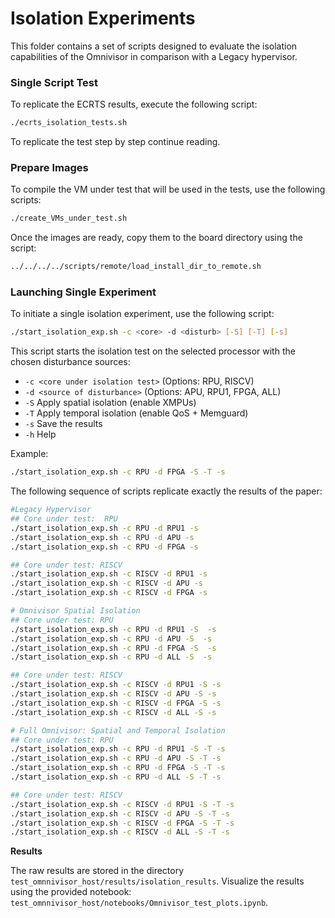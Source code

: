 # **Isolation Experiments**

This folder contains a set of scripts designed to evaluate the isolation capabilities of the Omnivisor in comparison with a Legacy hypervisor.

### Single Script Test

To replicate the ECRTS results, execute the following script:

```bash
./ecrts_isolation_tests.sh
```

To replicate the test step by step continue reading.

### Prepare Images
To compile the VM under test that will be used in the tests, use the following scripts: 
```bash
./create_VMs_under_test.sh
```
Once the images are ready, copy them to the board directory using the script:

```bash
../../../../scripts/remote/load_install_dir_to_remote.sh
```

### Launching Single Experiment

To initiate a single isolation experiment, use the following script:

```bash
./start_isolation_exp.sh -c <core> -d <disturb> [-S] [-T] [-s]
```

This script starts the isolation test on the selected processor with the chosen disturbance sources:

- `-c <core under isolation test>` (Options: RPU, RISCV)
- `-d <source of disturbance>` (Options: APU, RPU1, FPGA, ALL)
- `-S` Apply spatial isolation (enable XMPUs)
- `-T` Apply temporal isolation (enable QoS + Memguard)
- `-s` Save the results
- `-h` Help

Example:

```bash
./start_isolation_exp.sh -c RPU -d FPGA -S -T -s
```

The following sequence of scripts replicate exactly the results of the paper:
```bash
#Legacy Hypervisor 
## Core under test:  RPU
./start_isolation_exp.sh -c RPU -d RPU1 -s
./start_isolation_exp.sh -c RPU -d APU -s
./start_isolation_exp.sh -c RPU -d FPGA -s

## Core under test: RISCV
./start_isolation_exp.sh -c RISCV -d RPU1 -s
./start_isolation_exp.sh -c RISCV -d APU -s
./start_isolation_exp.sh -c RISCV -d FPGA -s

# Omnivisor Spatial Isolation
## Core under test: RPU
./start_isolation_exp.sh -c RPU -d RPU1 -S  -s
./start_isolation_exp.sh -c RPU -d APU -S  -s
./start_isolation_exp.sh -c RPU -d FPGA -S  -s
./start_isolation_exp.sh -c RPU -d ALL -S  -s

## Core under test: RISCV
./start_isolation_exp.sh -c RISCV -d RPU1 -S -s
./start_isolation_exp.sh -c RISCV -d APU -S -s
./start_isolation_exp.sh -c RISCV -d FPGA -S -s
./start_isolation_exp.sh -c RISCV -d ALL -S -s

# Full Omnivisor: Spatial and Temporal Isolation
## Core under test: RPU
./start_isolation_exp.sh -c RPU -d RPU1 -S -T -s
./start_isolation_exp.sh -c RPU -d APU -S -T -s
./start_isolation_exp.sh -c RPU -d FPGA -S -T -s
./start_isolation_exp.sh -c RPU -d ALL -S -T -s

## Core under test: RISCV
./start_isolation_exp.sh -c RISCV -d RPU1 -S -T -s
./start_isolation_exp.sh -c RISCV -d APU -S -T -s
./start_isolation_exp.sh -c RISCV -d FPGA -S -T -s
./start_isolation_exp.sh -c RISCV -d ALL -S -T -s
```

**Results**

The raw results are stored in the directory `test_omnnivisor_host/results/isolation_results`. Visualize the results using the provided notebook: `test_omnnivisor_host/notebooks/Omnivisor_test_plots.ipynb`.
